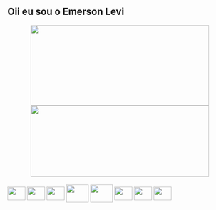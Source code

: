  <!--
- 🔭 I’m currently working on ...
- 🌱 I’m currently learning ...
- 👯 I’m looking to collaborate on ...
- 🤔 I’m looking for help with ...
- 💬 Ask me about ...
- 📫 How to reach me: ...
- 😄 Pronouns: ...
- ⚡ Fun fact: ...
-->

## Oii eu sou o Emerson Levi

<div align="center">
  <img height="180em" width="400em" src="https://github-readme-stats.vercel.app/api?username=EmersonLevi&show_icons=true&hide_border=true&theme=discord_old_blurple&&count_private=true&hide=contribs">
  
  <img height="160em" width="400em" src="https://github-readme-stats.vercel.app/api/top-langs/?username=EmersonLevi&layout=compact&show_icons=true&hide_border=true&theme=discord_old_blurple&&count_private=true&hide=contribs">
</div>

<!--
<div align="center">
<p><img src="https://github-readme-streak-stats.herokuapp.com/?user=EmersonLevi"><p>
</div>
-->

<div style="display: inline_block"><br>
 <img align="center" height="30" width="40" src="https://cdn.jsdelivr.net/gh/devicons/devicon/icons/linux/linux-original.svg" />
 <img align="center" height="30" width="40" src="https://cdn.jsdelivr.net/gh/devicons/devicon/icons/ansible/ansible-original.svg" />
 <img align="center" height="30" width="40" src="https://cdn.jsdelivr.net/gh/devicons/devicon/icons/vagrant/vagrant-original.svg" />
 <img align="center" height="40" width="50" src="https://cdn.jsdelivr.net/gh/devicons/devicon/icons/docker/docker-original.svg" />
 <img align="center" height="40" width="50" src="https://cdn.jsdelivr.net/gh/devicons/devicon/icons/amazonwebservices/amazonwebservices-plain-wordmark.svg" />
 <img align="center" height="30" width="40" src="https://cdn.jsdelivr.net/gh/devicons/devicon/icons/grafana/grafana-original.svg" />
 <img align="center" height="30" width="40" src="https://cdn.jsdelivr.net/gh/devicons/devicon/icons/terraform/terraform-original.svg" />
 <img align="center" height="30" width="40" src="https://cdn.jsdelivr.net/gh/devicons/devicon/icons/kubernetes/kubernetes-plain.svg" />
 
  
  ##
<!-- 
<div> 
  <a href="https://www.youtube.com/channel/UC_-uuuZbY0AAt9CViNzvc-Q" target="_blank"><img src="https://img.shields.io/badge/YouTube-FF0000?style=for-the-badge&logo=youtube&logoColor=white" target="_blank"></a>
  <a href="https://instagram.com/rafaballerini" target="_blank"><img src="https://img.shields.io/badge/-Instagram-%23E4405F?style=for-the-badge&logo=instagram&logoColor=white" target="_blank"></a>
 	<a href="https://www.twitch.tv/rafaballerinii" target="_blank"><img src="https://img.shields.io/badge/Twitch-9146FF?style=for-the-badge&logo=twitch&logoColor=white" target="_blank"></a>
 <a href="https://discord.gg/wagxzStdcR" target="_blank"><img src="https://img.shields.io/badge/Discord-7289DA?style=for-the-badge&logo=discord&logoColor=white" target="_blank"></a> 
  <a href = "mailto:contatorafaballerini@gmail.com"><img src="https://img.shields.io/badge/-Gmail-%23333?style=for-the-badge&logo=gmail&logoColor=white" target="_blank"></a>
  <a href="https://www.linkedin.com/in/rafaella-ballerini-45875016a" target="_blank"><img src="https://img.shields.io/badge/-LinkedIn-%230077B5?style=for-the-badge&logo=linkedin&logoColor=white" target="_blank"></a> 
  
</div>

